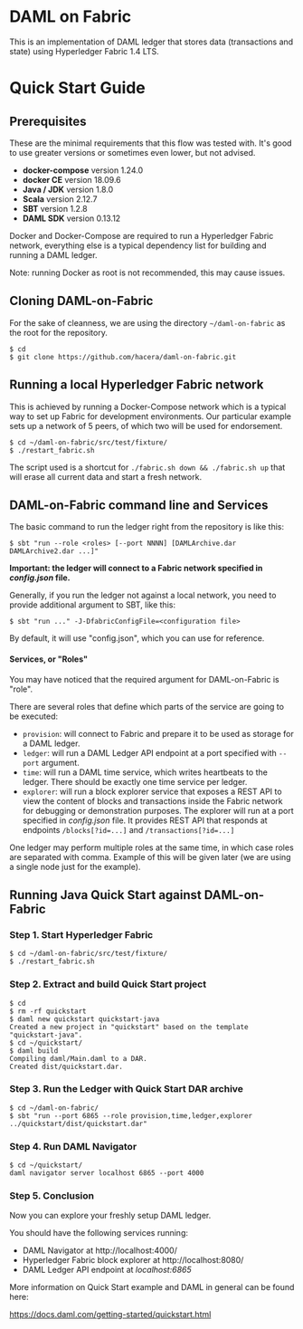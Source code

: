 [//]: # (Copyright The Unbounded Network LTD)

# DAML on Fabric

This is an implementation of DAML ledger that stores data (transactions and state) using Hyperledger Fabric 1.4 LTS.

# Quick Start Guide

## Prerequisites

These are the minimal requirements that this flow was tested with. It's good to use greater versions or sometimes even lower, but not advised.

- **docker-compose** version 1.24.0
- **docker CE** version 18.09.6
- **Java / JDK** version 1.8.0
- **Scala** version 2.12.7
- **SBT** version 1.2.8
- **DAML SDK** version 0.13.12

Docker and Docker-Compose are required to run a Hyperledger Fabric network, everything else is a typical dependency list for building and running a DAML ledger.

Note: running Docker as root is not recommended, this may cause issues.

## Cloning DAML-on-Fabric

For the sake of cleanness, we are using the directory `~/daml-on-fabric` as the root for the repository.

```
$ cd
$ git clone https://github.com/hacera/daml-on-fabric.git
```

## Running a local Hyperledger Fabric network

This is achieved by running a Docker-Compose network which is a typical way to set up Fabric for development environments. Our particular example sets up a network of 5 peers, of which two will be used for endorsement.

```
$ cd ~/daml-on-fabric/src/test/fixture/
$ ./restart_fabric.sh
```

The script used is a shortcut for `./fabric.sh down && ./fabric.sh up` that will erase all current data and start a fresh network.

## DAML-on-Fabric command line and Services

The basic command to run the ledger right from the repository is like this:

```
$ sbt "run --role <roles> [--port NNNN] [DAMLArchive.dar DAMLArchive2.dar ...]"
```

**Important: the ledger will connect to a Fabric network specified in *config.json* file.**

Generally, if you run the ledger not against a local network, you need to provide additional argument to SBT, like this: 

```
$ sbt "run ..." -J-DfabricConfigFile=<configuration file>
```

By default, it will use "config.json", which you can use for reference.

#### Services, or "Roles"

You may have noticed that the required argument for DAML-on-Fabric is "role".

There are several roles that define which parts of the service are going to be executed:

- `provision`: will connect to Fabric and prepare it to be used as storage for a DAML ledger.
- `ledger`: will run a DAML Ledger API endpoint at a port specified with `--port` argument.
- `time`: will run a DAML time service, which writes heartbeats to the ledger. There should be exactly one time service per ledger.
- `explorer`: will run a block explorer service that exposes a REST API to view the content of blocks and transactions inside the Fabric network for debugging or demonstration purposes. The explorer will run at a port specified in *config.json* file. It provides REST API that responds at endpoints `/blocks[?id=...]` and `/transactions[?id=...]`

One ledger may perform multiple roles at the same time, in which case roles are separated with comma. Example of this will be given later (we are using a single node just for the example).

## Running Java Quick Start against DAML-on-Fabric

### Step 1. Start Hyperledger Fabric

```
$ cd ~/daml-on-fabric/src/test/fixture/
$ ./restart_fabric.sh
```

### Step 2. Extract and build Quick Start project 

```
$ cd
$ rm -rf quickstart
$ daml new quickstart quickstart-java
Created a new project in "quickstart" based on the template "quickstart-java".
$ cd ~/quickstart/
$ daml build
Compiling daml/Main.daml to a DAR.
Created dist/quickstart.dar.
```

### Step 3. Run the Ledger with Quick Start DAR archive

```
$ cd ~/daml-on-fabric/
$ sbt "run --port 6865 --role provision,time,ledger,explorer ../quickstart/dist/quickstart.dar"
```

### Step 4. Run DAML Navigator

```
$ cd ~/quickstart/
daml navigator server localhost 6865 --port 4000
```

### Step 5. Conclusion

Now you can explore your freshly setup DAML ledger.

You should have the following services running:

- DAML Navigator at http://localhost:4000/
- Hyperledger Fabric block explorer at http://localhost:8080/
- DAML Ledger API endpoint at *localhost:6865*

More information on Quick Start example and DAML in general can be found here:

https://docs.daml.com/getting-started/quickstart.html
